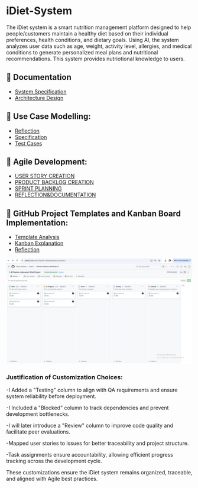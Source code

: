 # iDiet-System
The iDiet system is a smart nutrition management platform designed to help people/customers maintain a healthy diet based on their individual preferences, health conditions, and dietary goals. Using AI, the system analyzes user data such as age, weight, activity level, allergies, and medical conditions to generate personalized meal plans and nutritional recommendations.
This system provides nutriotional knowledge to users.



## 📄 Documentation
- [System Specification](SPECIFICATION.md)
- [Architecture Design](ARCHITECTURE.md)

## 📄 Use Case Modelling:
- [Reflection](REFLECTION.md)
- [Specification](Specification.md)
- [Test Cases](TEST-CASES.md)

## 📄 Agile Development:
- [USER STORY CREATION](USER-STORY-CREATION.md)
- [PRODUCT BACKLOG CREATION](PRODUCT-BACKLOG-CREATION.md)
- [SPRINT PLANNING](SPRINT-PLANNING.md)
- [REFLECTION&DOCUMENTATION](REFLECTION&DOCUMEMTATION.md)

## 📄 GitHub Project Templates and Kanban Board Implementation:
- [Template Analysis](template_analysis.md)
- [Kanban Explanation](kanban_explanation.md)
- [Reflection](reflection.md)

 ![Image Alt](https://github.com/Thandu-Jodwana/iDiet-System/blob/dcf1bae3f34f42bffaad665552d2be23575b28b3/Screenshot%202025-03-30%20231521.png)

### Justification of Customization Choices:
-I Added a "Testing" column to align with QA requirements and ensure system reliability before deployment.

-I Included a "Blocked" column to track dependencies and prevent development bottlenecks.

-I will later introduce a "Review" column to improve code quality and facilitate peer evaluations.

-Mapped user stories to issues for better traceability and project structure.

-Task assignments ensure accountability, allowing efficient progress tracking across the development cycle.

These customizations ensure the iDiet system remains organized, traceable, and aligned with Agile best practices.

